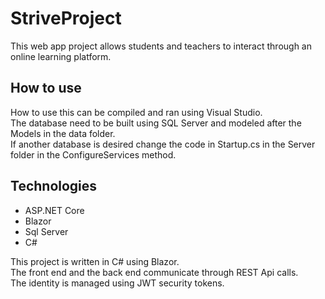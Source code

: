 # StriveProject

This web app project allows students and teachers to interact through an online learning platform.

## How to use
How to use this can be compiled and ran using Visual Studio.  
The database need to be built using SQL Server and modeled after the Models in the data folder.  
If another database is desired change the code in Startup.cs in the Server folder in the ConfigureServices method.

## Technologies
* ASP.NET Core
* Blazor
* Sql Server  
* C#

This project is written in C# using Blazor.  
The front end and the back end communicate through REST Api calls.  
The identity is managed using JWT security tokens.
